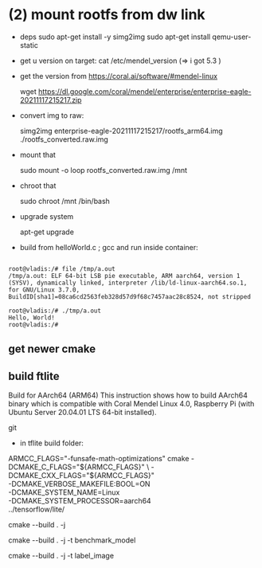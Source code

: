 # (2) mount rootfs from dw link

* deps
    sudo apt-get install -y simg2img
    sudo apt-get install qemu-user-static

* get u version
    on target:  cat /etc/mendel_version  (=> i got 5.3 )

* get the version from https://coral.ai/software/#mendel-linux

    wget https://dl.google.com/coral/mendel/enterprise/enterprise-eagle-20211117215217.zip

* convert img to raw:

    simg2img enterprise-eagle-20211117215217/rootfs_arm64.img ./rootfs_converted.raw.img

* mount that

    sudo mount -o loop  rootfs_converted.raw.img /mnt

* chroot that

    sudo chroot /mnt /bin/bash


* upgrade system
    
    apt-get upgrade



* build from helloWorld.c ; gcc and run inside container:

```

root@vladis:/# file /tmp/a.out 
/tmp/a.out: ELF 64-bit LSB pie executable, ARM aarch64, version 1 (SYSV), dynamically linked, interpreter /lib/ld-linux-aarch64.so.1, for GNU/Linux 3.7.0, BuildID[sha1]=08ca6cd2563feb328d57d9f68c7457aac28c8524, not stripped

root@vladis:/# ./tmp/a.out 
Hello, World!
root@vladis:/# 

```

## get newer cmake


## build ftlite

Build for AArch64 (ARM64)
This instruction shows how to build AArch64 binary which is compatible with Coral Mendel Linux 4.0, Raspberry Pi (with Ubuntu Server 20.04.01 LTS 64-bit installed).


git 

* in tflite build folder:

ARMCC_FLAGS="-funsafe-math-optimizations"
cmake -DCMAKE_C_FLAGS="${ARMCC_FLAGS}" \
  -DCMAKE_CXX_FLAGS="${ARMCC_FLAGS}" \
  -DCMAKE_VERBOSE_MAKEFILE:BOOL=ON \
  -DCMAKE_SYSTEM_NAME=Linux \
  -DCMAKE_SYSTEM_PROCESSOR=aarch64 \
  ../tensorflow/lite/


cmake --build . -j

cmake --build . -j -t benchmark_model

cmake --build . -j -t label_image